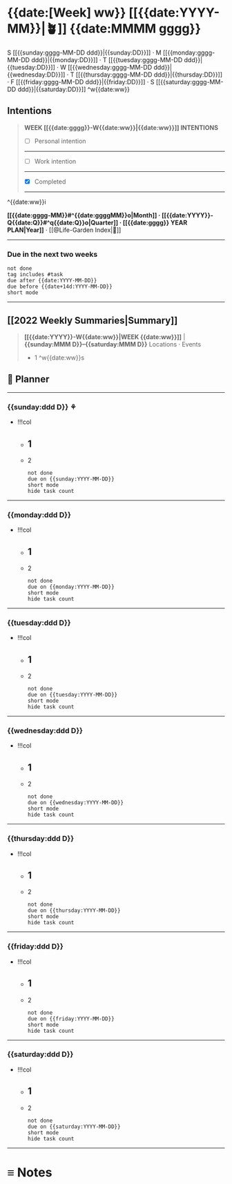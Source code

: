 # {{date:[Week] ww}} [[{{date:YYYY-MM}}|🪴]] {{date:MMMM gggg}}

S [[{{sunday:gggg-MM-DD ddd}}|{{sunday:DD}}]] · M [[{{monday:gggg-MM-DD ddd}}|{{monday:DD}}]] · T [[{{tuesday:gggg-MM-DD ddd}}|{{tuesday:DD}}]] · W [[{{wednesday:gggg-MM-DD ddd}}|{{wednesday:DD}}]] · T [[{{thursday:gggg-MM-DD ddd}}|{{thursday:DD}}]] · F [[{{friday:gggg-MM-DD ddd}}|{{friday:DD}}]] · S [[{{saturday:gggg-MM-DD ddd}}|{{saturday:DD}}]] ^w{{date:ww}}

## Intentions

> **WEEK [[{{date:gggg}}-W{{date:ww}}|{{date:ww}}]] INTENTIONS**
> - [ ] Personal intention
> ---
> - [ ] Work intention
> ---
> - [x] Completed
> ---
 ^{{date:ww}}i

**[[{{date:gggg-MM}}#^{{date:ggggMM}}o|Month]] · [[{{date:YYYY}}-Q{{date:Q}}#^q{{date:Q}}o|Quarter]] · [[{{date:gggg}} YEAR PLAN|Year]]** · [[@Life-Garden Index|🐝]]

---
### Due in the next two weeks
```tasks
not done
tag includes #task
due after {{date:YYYY-MM-DD}}
due before {{date+14d:YYYY-MM-DD}}
short mode
```

---
## [[2022 Weekly Summaries|Summary]]
> **[[{{date:YYYY}}-W{{date:ww}}|WEEK {{date:ww}}]]** | **{{sunday:MMM D}}–{{saturday:MMM D}}**
> Locations · Events
> - 1
> ^w{{date:ww}}s
 
##  📆 Planner
---
### {{sunday:ddd D}}  ⚘ 
- !!!col
	- 1
		- 
	- 2
		```tasks
		not done
		due on {{sunday:YYYY-MM-DD}}
		short mode
		hide task count
		```


---
### {{monday:ddd D}}
- !!!col
	- 1
		- 
	- 2
		```tasks
		not done
		due on {{monday:YYYY-MM-DD}}
		short mode
		hide task count
		```


---
### {{tuesday:ddd D}}
- !!!col
	- 1
		- 
	- 2
		```tasks
		not done
		due on {{tuesday:YYYY-MM-DD}}
		short mode
		hide task count
		```


---
### {{wednesday:ddd D}}
- !!!col
	- 1
		- 
	- 2
		```tasks
		not done
		due on {{wednesday:YYYY-MM-DD}}
		short mode
		hide task count
		```

---
### {{thursday:ddd D}}
- !!!col
	- 1
		- 
	- 2
		```tasks
		not done
		due on {{thursday:YYYY-MM-DD}}
		short mode
		hide task count
		```

---
### {{friday:ddd D}}
- !!!col
	- 1
		- 
	- 2
		```tasks
		not done
		due on {{friday:YYYY-MM-DD}}
		short mode
		hide task count
		```

---
### {{saturday:ddd D}}
- !!!col
	- 1
		- 
	- 2
		```tasks
		not done
		due on {{saturday:YYYY-MM-DD}}
		short mode
		hide task count
		```

---
# ≡ Notes

